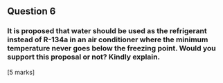 ## Question 6
### It is proposed that water should be used as the refrigerant instead of R-134a in an air conditioner where the minimum temperature never goes below the freezing point. Would you support this proposal or not? Kindly explain. 
[5 marks]

